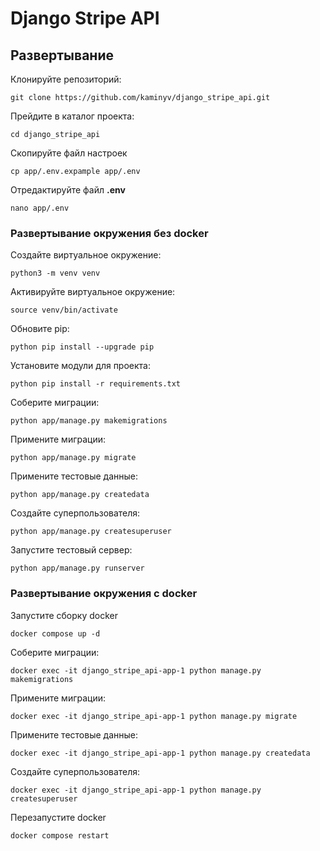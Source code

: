 # Django Stripe API

## Развертывание

Клонируйте репозиторий:

`git clone https://github.com/kaminyv/django_stripe_api.git`

Прейдите в каталог проекта:

`cd django_stripe_api`

Скопируйте файл настроек

`cp app/.env.expample app/.env`

Отредактируйте файл **.env**

`nano app/.env`

### Развертывание окружения без docker

Создайте виртуальное окружение:

`python3 -m venv venv`

Активируйте виртуальное окружение:

`source venv/bin/activate`

Обновите pip:

`python pip install --upgrade pip`

Установите модули для проекта:

`python pip install -r requirements.txt`

Соберите миграции:

`python app/manage.py makemigrations`

Примените миграции:

`python app/manage.py migrate`

Примените тестовые данные:

`python app/manage.py createdata`

Создайте суперпользователя:

`python app/manage.py createsuperuser`

Запустите тестовый сервер:

`python app/manage.py runserver`

### Развертывание окружения c docker

Запустите сборку docker

`docker compose up -d`

Соберите миграции:

`docker exec -it django_stripe_api-app-1 python manage.py makemigrations`

Примените миграции:

`docker exec -it django_stripe_api-app-1 python manage.py migrate`

Примените тестовые данные:

`docker exec -it django_stripe_api-app-1 python manage.py createdata`

Создайте суперпользователя:

`docker exec -it django_stripe_api-app-1 python manage.py createsuperuser`

Перезапустите docker

`docker compose restart`



